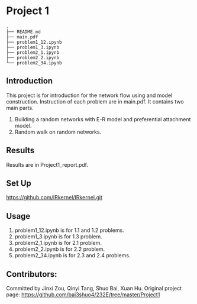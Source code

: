 
Project 1
===
```
.
├── README.md
├── main.pdf
├── problem1_12.ipynb
├── problem1_3.ipynb
├── problem2_1.ipynb
├── problem2_2.ipynb
└── problem2_34.ipynb
```

Introduction
---
This project is for introduction for the network flow using and model construction. Instruction of each problem are in main.pdf.
It contains two main parts.

1. Building a random networks with E-R model and preferential attachment model.
2. Random walk on random networks.

Results
---
Results are in Project1_report.pdf.

Set Up
---
https://github.com/IRkernel/IRkernel.git

Usage
---
1. problem1_12.ipynb is for 1.1 and 1.2 problems.
2. problem1_3.ipynb is for 1.3 problem.
3. problem2_1.ipynb is for 2.1 problem.
4. problem2_2.ipynb is for 2.2 problem.
5. problem2_34.ipynb is for 2.3 and 2.4 problems.

Contributors:
---
Committed by Jinxi Zou, Qinyi Tang, Shuo Bai, Xuan Hu. Original project page: https://github.com/bai3shuo4/232E/tree/master/Project1
